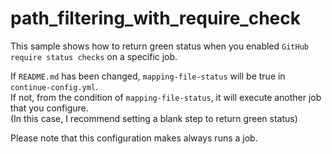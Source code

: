 # path_filtering_with_require_check
This sample shows how to return green status when you enabled `GitHub require status checks` on a specific job.

If `README.md` has been changed, `mapping-file-status` will be true in `continue-config.yml`.  
If not, from the condition of `mapping-file-status`, it will execute another job that you configure.  
(In this case, I recommend setting a blank step to return green status)

Please note that this configuration makes always runs a job.
